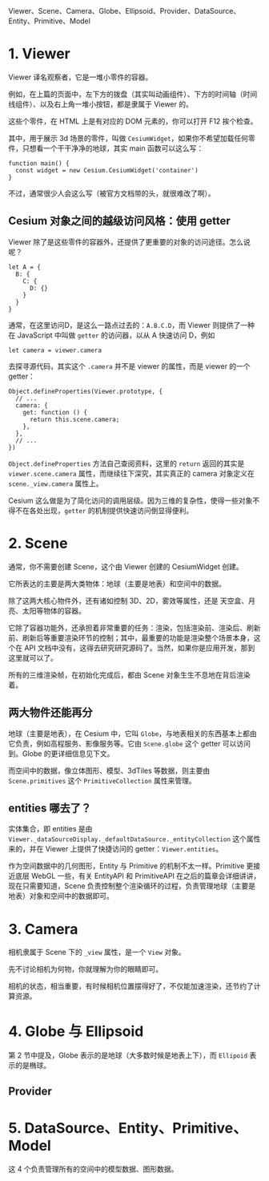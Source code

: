 Viewer、Scene、Camera、Globe、Ellipsoid、Provider、DataSource、Entity、Primitive、Model

# 1. Viewer

Viewer 译名观察者，它是一堆小零件的容器。

例如，在上篇的页面中，左下方的拨盘（其实叫动画组件）、下方的时间轴（时间线组件）、以及右上角一堆小按钮，都是隶属于 Viewer 的。

这些个零件，在 HTML 上是有对应的 DOM 元素的，你可以打开 F12 挨个检查。

其中，用于展示 3d 场景的零件，叫做 `CesiumWidget`，如果你不希望加载任何零件，只想看一个干干净净的地球，其实 main 函数可以这么写：

``` JS
function main() {
  const widget = new Cesium.CesiumWidget('container')
}
```

不过，通常很少人会这么写（被官方文档带的头，就很难改了啊）。

## Cesium 对象之间的越级访问风格：使用 getter

Viewer 除了是这些零件的容器外，还提供了更重要的对象的访问途径。怎么说呢？

``` JS
let A = {
  B: {
    C: {
      D: {}
    }
  }
}
```

通常，在这里访问D，是这么一路点过去的：`A.B.C.D`，而 Viewer 则提供了一种在 JavaScript 中叫做 `getter` 的访问器，以从 A 快速访问 D，例如

``` JS
let camera = viewer.camera
```

去探寻源代码，其实这个 `.camera` 并不是 viewer 的属性，而是 viewer 的一个 getter：

``` JS
Object.defineProperties(Viewer.prototype, {
  // ...
  camera: {
    get: function () {
      return this.scene.camera;
    },
  },
  // ...
})
```

`Object.defineProperties` 方法自己查阅资料，这里的 `return` 返回的其实是 `viewer.scene.camera` 属性，而继续往下深究，其实真正的 camera 对象定义在 `scene._view.camera` 属性上。

Cesium 这么做是为了简化访问的调用层级。因为三维的复杂性，使得一些对象不得不在各处出现，`getter` 的机制提供快速访问倒显得便利。

# 2. Scene

通常，你不需要创建 Scene，这个由 Viewer 创建的 CesiumWidget 创建。

它所表达的主要是两大类物体：地球（主要是地表）和空间中的数据。

除了这两大核心物件外，还有诸如控制 3D、2D，雾效等属性，还是 天空盒、月亮、太阳等物体的容器。

它除了容器功能外，还承担着非常重要的任务：渲染，包括渲染前、渲染后、刷新前、刷新后等重要渲染环节的控制；其中，最重要的功能是渲染整个场景本身，这个在 API 文档中没有，这得去研究研究源码了。当然，如果你是应用开发，那到这里就可以了。

所有的三维渲染帧，在初始化完成后，都由 Scene 对象生生不息地在背后渲染着。

## 两大物件还能再分

地球（主要是地表），在 Cesium 中，它叫 `Globe`，与地表相关的东西基本上都由它负责，例如高程服务、影像服务等。它由 `Scene.globe` 这个 getter 可以访问到。Globe 的更详细信息见下文。

而空间中的数据，像立体图形、模型、3dTiles 等数据，则主要由 `Scene.primitives` 这个 `PrimitiveCollection` 属性来管理。

## entities 哪去了？

实体集合，即 entities 是由 `Viewer._dataSourceDisplay._defaultDataSource._entityCollection` 这个属性来的，并在 Viewer 上提供了快捷访问的 getter：`Viewer.entities`。

作为空间数据中的几何图形，Entity 与 Primitive 的机制不太一样。Primitive 更接近底层 WebGL 一些，有关 EntityAPI 和 PrimitiveAPI 在之后的篇章会详细讲讲，现在只需要知道，Scene 负责控制整个渲染循环的过程，负责管理地球（主要是地表）对象和空间中的数据即可。

# 3. Camera

相机隶属于 Scene 下的 `_view` 属性，是一个 `View` 对象。

先不讨论相机为何物，你就理解为你的眼睛即可。

相机的状态，相当重要，有时候相机位置摆得好了，不仅能加速渲染，还节约了计算资源。

# 4. Globe 与 Ellipsoid

第 2 节中提及，Globe 表示的是地球（大多数时候是地表上下），而 `Ellipoid` 表示的是椭球。

## Provider



# 5. DataSource、Entity、Primitive、Model

这 4 个负责管理所有的空间中的模型数据、图形数据。

